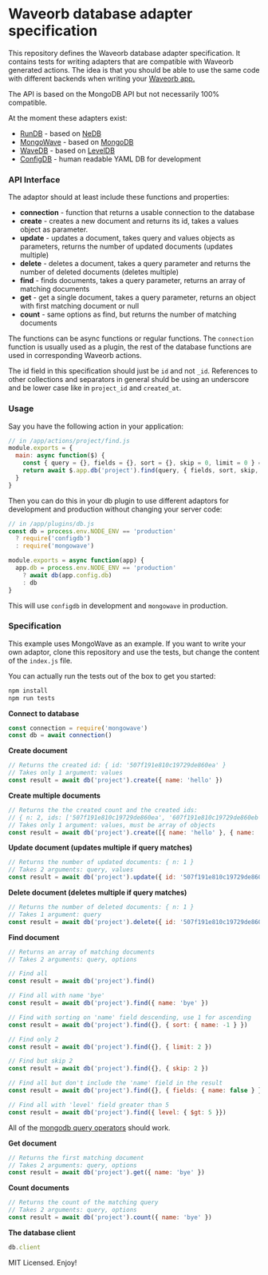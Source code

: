 # Waveorb database adapter specification

This repository defines the Waveorb database adapter specification. It contains tests for writing adapters that are compatible with Waveorb generated actions. The idea is that you should be able to use the same code with different backends when writing your [Waveorb app.](https://waveorb.com)

The API is based on the MongoDB API but not necessarily 100% compatible.

At the moment these adapters exist:

* [RunDB](https://github.com/eldoy/rundb) - based on [NeDB](https://github.com/louischatriot/nedb)
* [MongoWave](https://github.com/eldoy/mongowave) - based on [MongoDB](https://mongodb.github.io/node-mongodb-native/)
* [WaveDB](https://github.com/eldoy/wavedb) - based on [LevelDB](https://github.com/Level/level)
* [ConfigDB](https://github.com/eldoy/configdb) - human readable YAML DB for development

### API Interface

The adaptor should at least include these functions and properties:

* __connection__ - function that returns a usable connection to the database
* __create__ - creates a new document and returns its id, takes a values object as parameter.
* __update__ - updates a document, takes query and values objects as parameters, returns the number of updated documents (updates multiple)
* __delete__ - deletes a document, takes a query parameter and returns the number of deleted documents (deletes multiple)
* __find__ - finds documents, takes a query parameter, returns an array of matching documents
* __get__ - get a single document, takes a query parameter, returns an object with first matching document or null
* __count__ - same options as find, but returns the number of matching documents

The functions can be async functions or regular functions. The `connection` function is usually used as a plugin, the rest of the database functions are used in corresponding Waveorb actions.

The id field in this specification should just be `id` and not `_id`. References to other collections and separators in general shuld be using an underscore and be lower case like in `project_id` and `created_at`.

### Usage
Say you have the following action in your application:
```js
// in /app/actions/project/find.js
module.exports = {
  main: async function($) {
    const { query = {}, fields = {}, sort = {}, skip = 0, limit = 0 } = $.params
    return await $.app.db('project').find(query, { fields, sort, skip, limit })
  }
}
```
Then you can do this in your db plugin to use different adaptors for development and production without changing your server code:
```js
// in /app/plugins/db.js
const db = process.env.NODE_ENV == 'production'
  ? require('configdb')
  : require('mongowave')

module.exports = async function(app) {
  app.db = process.env.NODE_ENV == 'production'
    ? await db(app.config.db)
    : db
}
```
This will use `configdb` in development and `mongowave` in production.

### Specification
This example uses MongoWave as an example. If you want to write your own adaptor, clone this repository and use the tests, but change the content of the `index.js` file.

You can actually run the tests out of the box to get you started:
```sh
npm install
npm run tests
```

**Connect to database**
```js
const connection = require('mongowave')
const db = await connection()
```

**Create document**
```js
// Returns the created id: { id: '507f191e810c19729de860ea' }
// Takes only 1 argument: values
const result = await db('project').create({ name: 'hello' })
```

**Create multiple documents**
```js
// Returns the the created count and the created ids:
// { n: 2, ids: ['507f191e810c19729de860ea', '607f191e810c19729de860eb'] }
// Takes only 1 argument: values, must be array of objects
const result = await db('project').create([{ name: 'hello' }, { name: 'bye' }])
```

**Update document (updates multiple if query matches)**
```js
// Returns the number of updated documents: { n: 1 }
// Takes 2 arguments: query, values
const result = await db('project').update({ id: '507f191e810c19729de860ea' }, { name: 'bye' })
```

**Delete document (deletes multiple if query matches)**
```js
// Returns the number of deleted documents: { n: 1 }
// Takes 1 argument: query
const result = await db('project').delete({ id: '507f191e810c19729de860ea' })
```

**Find document**
```js
// Returns an array of matching documents
// Takes 2 arguments: query, options

// Find all
const result = await db('project').find()

// Find all with name 'bye'
const result = await db('project').find({ name: 'bye' })

// Find with sorting on 'name' field descending, use 1 for ascending
const result = await db('project').find({}, { sort: { name: -1 } })

// Find only 2
const result = await db('project').find({}, { limit: 2 })

// Find but skip 2
const result = await db('project').find({}, { skip: 2 })

// Find all but don't include the 'name' field in the result
const result = await db('project').find({}, { fields: { name: false } })

// Find all with 'level' field greater than 5
const result = await db('project').find({ level: { $gt: 5 }})
```
All of the [mongodb query operators](https://docs.mongodb.com/manual/reference/operator/query/) should work.

**Get document**
```js
// Returns the first matching document
// Takes 2 arguments: query, options
const result = await db('project').get({ name: 'bye' })
```

**Count documents**
```js
// Returns the count of the matching query
// Takes 2 arguments: query, options
const result = await db('project').count({ name: 'bye' })
```

**The database client**
```js
db.client
```

MIT Licensed. Enjoy!

